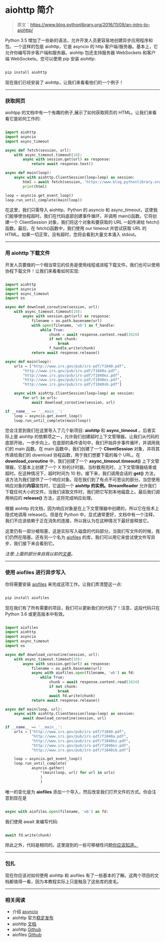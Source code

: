 # aiohttp 简介

> 原文：<https://www.blog.pythonlibrary.org/2016/11/09/an-intro-to-aiohttp/>

Python 3.5 增加了一些新的语法，允许开发人员更容易地创建异步应用程序和包。一个这样的包是 aiohttp，它是 asyncio 的 http 客户端/服务器。基本上，它允许你编写异步客户端和服务器。aiohttp 包还支持服务器 WebSockets 和客户端 WebSockets。您可以使用 pip 安装 aiohttp:

```py

pip install aiohttp

```

现在我们已经安装了 aiohttp，让我们来看看他们的一个例子！

* * *

### 获取网页

aiohtpp 的文档中有一个有趣的例子,展示了如何获取网页的 HTML。让我们来看看它是如何工作的:

```py

import aiohttp
import asyncio
import async_timeout

async def fetch(session, url):
    with async_timeout.timeout(10):
        async with session.get(url) as response:
            return await response.text()

async def main(loop):
    async with aiohttp.ClientSession(loop=loop) as session:
        html = await fetch(session, 'https://www.blog.pythonlibrary.org')
        print(html)

loop = asyncio.get_event_loop()
loop.run_until_complete(main(loop))

```

在这里，我们只需导入 aiohttp、Python 的 asyncio 和 async_timeout，这使我们能够使协程超时。我们在代码底部创建事件循环，并调用 main()函数。它将创建一个 ClientSession 对象，我们将这个对象和要获取的 URL 一起传递给 fetch()函数。最后，在 fetch()函数中，我们使用 our timeout 并尝试获取 URL 的 HTML。如果一切正常，没有超时，您将会看到大量文本涌入 stdout。

* * *

### 用 aiohttp 下载文件

开发人员要做的一个相当常见的任务是使用线程或进程下载文件。我们也可以使用协程下载文件！让我们来看看如何实现:

```py

import aiohttp
import asyncio
import async_timeout
import os

async def download_coroutine(session, url):
    with async_timeout.timeout(10):
        async with session.get(url) as response:
            filename = os.path.basename(url)
            with open(filename, 'wb') as f_handle:
                while True:
                    chunk = await response.content.read(1024)
                    if not chunk:
                        break
                    f_handle.write(chunk)
            return await response.release()

async def main(loop):
    urls = ["http://www.irs.gov/pub/irs-pdf/f1040.pdf",
        "http://www.irs.gov/pub/irs-pdf/f1040a.pdf",
        "http://www.irs.gov/pub/irs-pdf/f1040ez.pdf",
        "http://www.irs.gov/pub/irs-pdf/f1040es.pdf",
        "http://www.irs.gov/pub/irs-pdf/f1040sb.pdf"]

    async with aiohttp.ClientSession(loop=loop) as session:
        for url in urls:
            await download_coroutine(session, url)

if __name__ == '__main__':
    loop = asyncio.get_event_loop()
    loop.run_until_complete(main(loop))

```

您会注意到我们在这里导入了几个新项目: **aiohttp** 和 **async_timeout** 。后者实际上是 aiohttp 的依赖项之一，允许我们创建超时上下文管理器。让我们从代码的底部开始，一步步向上。在底部的条件语句中，我们开始异步事件循环，并调用我们的 main 函数。在 main 函数中，我们创建了一个 **ClientSession** 对象，并将其传递给我们的 download 协程函数，用于我们想要下载的每个 URL。在 **download_coroutine** 中，我们创建了一个 **async_timeout.timeout()** 上下文管理器，它基本上创建了一个 X 秒的计时器。当秒数用完时，上下文管理器结束或超时。在这种情况下，超时时间为 10 秒。接下来，我们调用会话的 **get()** 方法，该方法为我们提供了一个响应对象。现在我们到了有点不可思议的部分。当您使用响应对象的**内容**属性时，它返回一个 **aiohttp 的实例。StreamReader** 允许我们下载任何大小的文件。当我们读取文件时，我们把它写到本地磁盘上。最后我们调用响应的 **release()** 方法，这将完成响应处理。

根据 aiohttp 的文档，因为响应对象是在上下文管理器中创建的，所以它在技术上隐式地调用 release()。但是在 Python 中，显式通常更好，文档中有一个注释，我们不应该依赖于正在消失的连接，所以我认为在这种情况下最好是释放它。

这里仍有一部分被阻塞，这是实际写入磁盘的代码部分。当我们写文件的时候，我们仍然在阻塞。还有另一个名为 [aiofiles](https://github.com/Tinche/aiofiles) 的库，我们可以用它来尝试使文件写异步，我们接下来会看到它。

*注意:上面的部分来自我以前的[文章](https://www.blog.pythonlibrary.org/2016/07/26/python-3-an-intro-to-asyncio/)。*

* * *

### 使用 aiofiles 进行异步写入

你将需要安装 [aiofiles](https://github.com/Tinche/aiofiles) 来完成这项工作。让我们弄清楚这一点:

```py

pip install aiofiles

```

现在我们有了所有需要的项目，我们可以更新我们的代码了！注意，这段代码只在 Python 3.6 或更高版本中有效。

```py

import aiofiles
import aiohttp
import asyncio
import async_timeout
import os

async def download_coroutine(session, url):
    with async_timeout.timeout(10):
        async with session.get(url) as response:
            filename = os.path.basename(url)
            async with aiofiles.open(filename, 'wb') as fd:
                while True:
                    chunk = await response.content.read(1024)
                    if not chunk:
                        break
                    await fd.write(chunk)
            return await response.release()

async def main(loop, url):
    async with aiohttp.ClientSession(loop=loop) as session:
        await download_coroutine(session, url)

if __name__ == '__main__':
    urls = ["http://www.irs.gov/pub/irs-pdf/f1040.pdf",
            "http://www.irs.gov/pub/irs-pdf/f1040a.pdf",
            "http://www.irs.gov/pub/irs-pdf/f1040ez.pdf",
            "http://www.irs.gov/pub/irs-pdf/f1040es.pdf",
            "http://www.irs.gov/pub/irs-pdf/f1040sb.pdf"]

    loop = asyncio.get_event_loop()
    loop.run_until_complete(
            asyncio.gather(
                *(main(loop, url) for url in urls)
                )
                )

```

唯一的变化是为 **aiofiles** 添加一个导入，然后改变我们打开文件的方式。你会注意到现在是

```py

async with aiofiles.open(filename, 'wb') as fd:

```

我们使用 await 来编写代码:

```py

await fd.write(chunk)

```

除此之外，代码是相同的。这里提到的一些可移植性问题[你应该知道。](https://github.com/python/asyncio/wiki/ThirdParty#filesystem)

* * *

### 包扎

现在你应该对如何使用 aiohttp 和 aiofiles 有了一些基本的了解。这两个项目的文档都值得一看，因为本教程实际上只是触及了这些库的皮毛。

* * *

### 相关阅读

*   介绍 [asyncio](https://www.blog.pythonlibrary.org/2016/07/26/python-3-an-intro-to-asyncio/)
*   aiohttp 官方[稳定发布](https://www.reddit.com/r/Python/comments/53ohlv/aiohttp_10_the_first_officially_stable_release/)
*   aiohttp [文档](http://aiohttp.readthedocs.io/en/stable/)
*   aiohttp [Github](https://github.com/KeepSafe/aiohttp)
*   aiofiles [Github](https://github.com/Tinche/aiofiles)